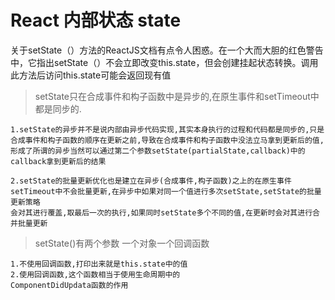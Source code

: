 # React 内部状态 state

关于setState（）方法的ReactJS文档有点令人困惑。在一个大而大胆的红色警告中，它指出setState（）不会立即改变this.state，但会创建挂起状态转换。调用此方法后访问this.state可能会返回现有值 

> setState只在合成事件和构子函数中是异步的,在原生事件和setTimeout中都是同步的.

    1.setState的异步并不是说内部由异步代码实现,其实本身执行的过程和代码都是同步的,只是合成事件和构子函数的顺序在更新之前,导致在合成事件和构子函数中没法立马拿到更新后的值,
    形成了所谓的异步当然可以通过第二个参数setState(partialState,callback)中的callback拿到更新后的结果
  
    2.setState的批量更新优化也是建立在异步(合成事件,构子函数)之上的在原生事件setTimeout中不会批量更新,在异步中如果对同一个值进行多次setState,setState的批量更新策略
    会对其进行覆盖,取最后一次的执行,如果同时setState多个不同的值,在更新时会对其进行合并批量更新
       
>setState()有两个参数 一个对象一个回调函数

    1.不使用回调函数,打印出来就是this.state中的值
    2.使用回调函数,这个函数相当于使用生命周期中的
    ComponentDidUpdata函数的作用
    
      